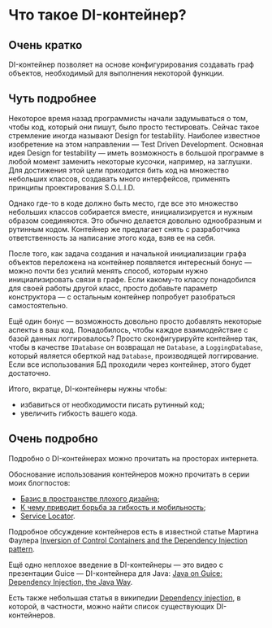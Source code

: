 # Что такое DI-контейнер?

## Очень кратко

DI-контейнер позволяет на основе конфигурирования создавать граф объектов, необходимый для выполнения некоторой функции.

## Чуть подробнее
Некоторое время назад программисты начали задумываться о том, чтобы код, который они пишут, было просто тестировать. Сейчас такое стремление иногда называют Design for testability. Наиболее известное изобретение на этом направлении — Test Driven Development. 
Основная идея Design for testability — иметь возможность в большой программе в любой момент заменить некоторые кусочки, например, на заглушки. Для достижения этой цели приходится бить код на множество небольших классов, создавать много интерфейсов, применять принципы проектирования S.O.L.I.D.

Однако где-то в коде должно быть место, где все это множество небольших классов собирается вместе, инициализируется и нужным образом соединяются. Это обычно делается довольно однообразным и рутинным кодом. Контейнер же предлагает снять с разработчика ответственность за написание этого кода, взяв ее на себя.

После того, как задача создания и начальной инициализации графа объектов переложена на контейнер появляется интересный бонус — можно почти без усилий менять способ, которым нужно инициализировать связи в графе. Если какому-то классу понадобился для своей работы другой класс, просто добавьте параметр конструктора — с остальным контейнер попробует разобраться самостоятельно.

Ещё один бонус — возможность довольно просто добавлять некоторые аспекты в ваш код. Понадобилось, чтобы каждое взаимодействие с базой данных логгировалось? Просто сконфигурируйте контейнер так, чтобы в качестве `IDatabase` он возвращал не `Database`, а `LoggingDatabase`, который является оберткой над `Database`, производящей логгирование. Если все использования БД проходили через контейнер, этого будет достаточно.

Итого, вкратце, DI-контейнеры нужны чтобы:
  * избавиться от необходимости писать рутинный код;
  * увеличить гибкость вашего кода.

## Очень подробно
Подробно о DI-контейнерах можно прочитать на просторах интернета. 

Обоснование использования контейнеров можно прочитать в серии моих блогпостов:
  * [Базис в пространстве плохого дизайна](http://xoposhiy.livejournal.com/92797.html);
  * [К чему приводит борьба за гибкость и мобильность](http://xoposhiy.livejournal.com/93088.html);
  * [Service Locator](http://xoposhiy.livejournal.com/93199.html).

Подробное обсуждение контейнеров есть в известной статье Мартина Фаулера [Inversion of Control Containers and the Dependency Injection pattern](http://martinfowler.com/articles/injection.html).

Ещё одно неплохое введение в DI-контейнеры — это видео с презентации Guice — DI-контейнера для Java: [Java on Guice: Dependency Injection, the Java Way](http://video.google.com/videoplay?docid=6068447410873108038&ei=RdsIS5WnDqWu2wK-v63fDg).

Есть также небольшая статья в википедии [Dependency injection](http://en.wikipedia.org/wiki/Dependency_injection), в которой, в частности, можно найти список существующих DI-контейнеров.
